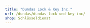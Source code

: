 ```yaml
---
title: "Dundas Lock & Key Inc."
url: /dundas/dundas-lock-und-key-inc/
shop: Schlüsseldienst
---
```

